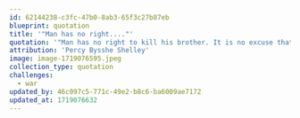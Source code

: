 ```yaml
---
id: 62144238-c3fc-47b0-8ab3-65f3c27b87eb
blueprint: quotation
title: '"Man has no right...."'
quotation: '"Man has no right to kill his brother. It is no excuse that he does so in uniform: he only adds the infamy of servitude to the crime of murder."'
attribution: 'Percy Bysshe Shelley'
image: image-1719076595.jpeg
collection_type: quotation
challenges:
  - war
updated_by: 46c097c5-771c-49e2-b8c6-ba6009ae7172
updated_at: 1719076632
---
```

